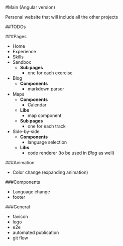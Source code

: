 #Main (Angular version)

Personal website that will include all the other projects

##TODOs

###Pages
- Home
- Experience
- Skills
- Sandbox
  - **Sub pages**
    - one for each exercise
- Blog
  - **Components**
    - markdown parser
- Maps
  - **Components**
    - Calendar
  - **Libs**
    - map component
  - **Sub pages**
    - one for each track  
- Side-by-side
  - **Components**
    - language selection
  - **Libs**
    - code renderer (to be used in *Blog* as well)

###Animation
- Color change (expanding animation)

###Components
- Language change
- footer

###General
- favicon
- logo
- e2e
- automated publication
- git flow

